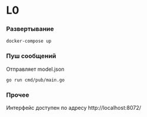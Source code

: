 # L0

### Развертывание
```
docker-compose up
```
### Пуш сообщений
Отправляет model.json 
```
go run cmd/pub/main.go
```
### Прочее
Интерфейс доступен по адресу http://localhost:8072/
